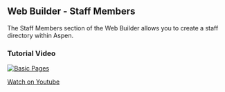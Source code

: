 ## Web Builder - Staff Members

The Staff Members section of the Web Builder allows you to create a staff directory within Aspen.

### Tutorial Video

[![Basic Pages](/manual/images/staff-members.jpg)](https://youtu.be/JxQZNsjycd4)

[Watch on Youtube](https://youtu.be/JxQZNsjycd4)
